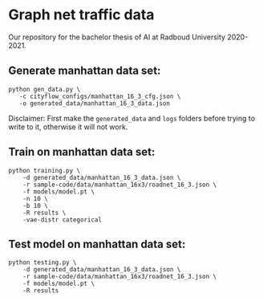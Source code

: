 # Graph net traffic data

Our repository for the bachelor thesis of AI at Radboud University 2020-2021.

## Generate manhattan data set:
```
python gen_data.py \
   -c cityflow_configs/manhattan_16_3_cfg.json \
   -o generated_data/manhattan_16_3_data.json 
```

Disclaimer: First make the `generated_data` and `logs` folders before trying to write to it, otherwise it will not work.

## Train on manhattan data set:
```
python training.py \
    -d generated_data/manhattan_16_3_data.json \
    -r sample-code/data/manhattan_16x3/roadnet_16_3.json \
    -f models/model.pt \
    -n 10 \
    -b 10 \ 
    -R results \
    -vae-distr categorical
```

## Test model on manhattan data set:
```
python testing.py \
    -d generated_data/manhattan_16_3_data.json \
    -r sample-code/data/manhattan_16x3/roadnet_16_3.json \
    -f models/model.pt \
    -R results
```

